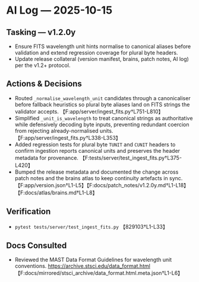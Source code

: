 # AI Log — 2025-10-15

## Tasking — v1.2.0y
- Ensure FITS wavelength unit hints normalise to canonical aliases before validation and extend regression coverage for plural byte headers.
- Update release collateral (version manifest, brains, patch notes, AI log) per the v1.2+ protocol.

## Actions & Decisions
- Routed `_normalise_wavelength_unit` candidates through a canonicaliser before fallback heuristics so plural byte aliases land on FITS strings the validator accepts. 【F:app/server/ingest_fits.py†L751-L810】
- Simplified `_unit_is_wavelength` to treat canonical strings as authoritative while defensively decoding byte inputs, preventing redundant coercion from rejecting already-normalised units. 【F:app/server/ingest_fits.py†L338-L353】
- Added regression tests for plural byte `TUNIT` and `CUNIT` headers to confirm ingestion reports canonical units and preserves the header metadata for provenance. 【F:tests/server/test_ingest_fits.py†L375-L420】
- Bumped the release metadata and documented the change across patch notes and the brains atlas to keep continuity artefacts in sync. 【F:app/version.json†L1-L5】【F:docs/patch_notes/v1.2.0y.md†L1-L18】【F:docs/atlas/brains.md†L1-L8】

## Verification
- `pytest tests/server/test_ingest_fits.py` 【829103†L1-L33】

## Docs Consulted
- Reviewed the MAST Data Format Guidelines for wavelength unit conventions. https://archive.stsci.edu/data_format.html 【F:docs/mirrored/stsci_archive/data_format.html.meta.json†L1-L6】
